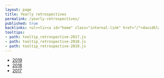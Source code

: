 ```yaml
---
layout: page
title: Yearly retrospectives
permalink: /yearly-retrospectives/
published: true
backlinks: <ul><li><a id="home" class="internal-link" href="/">davidklaing.com</a></li></ul>
tooltips: 
- path: tooltip_retrospective-2017.js
- path: tooltip_retrospective-2018.js
- path: tooltip_retrospective-2019.js
---
```


* <a id="retrospective-2019" class="internal-link" href="/retrospective-2019/">2019</a>
* <a id="retrospective-2018" class="internal-link" href="/retrospective-2018/">2018</a>
* <a id="retrospective-2017" class="internal-link" href="/retrospective-2017/">2017</a>